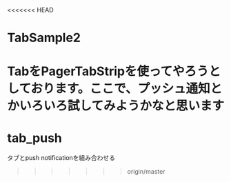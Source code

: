 <<<<<<< HEAD
# TabSample2
TabをPagerTabStripを使ってやろうとしております。ここで、プッシュ通知とかいろいろ試してみようかなと思います
=======
# tab_push
タブとpush notificationを組み合わせる
>>>>>>> origin/master

